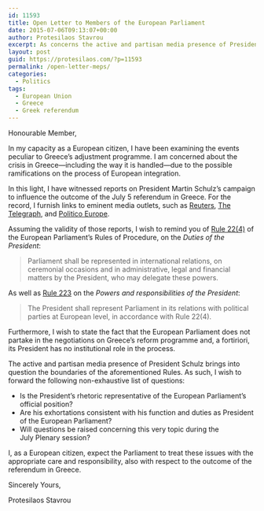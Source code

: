 ```yaml
---
id: 11593
title: Open Letter to Members of the European Parliament
date: 2015-07-06T09:13:07+00:00
author: Protesilaos Stavrou
excerpt: As concerns the active and partisan media presence of President Schulz on the subject of the July 5 referendum in Greece.
layout: post
guid: https://protesilaos.com/?p=11593
permalink: /open-letter-meps/
categories:
  - Politics
tags:
  - European Union
  - Greece
  - Greek referendum
---
```

Honourable Member,

In my capacity as a European citizen, I have been examining the events peculiar to Greece&#8217;s adjustment programme. I am concerned about the crisis in Greece—including the way it is handled—due to the possible ramifications on the process of European integration.

In this light, I have witnessed reports on President Martin Schulz&#8217;s campaign to influence the outcome of the July 5 referendum in Greece. For the record, I furnish links to eminent media outlets, such as <a href="http://www.reuters.com/article/2015/07/05/us-eurozone-greece-schulz-idUSKCN0PF06O20150705" target="_blank">Reuters</a>, <a href="http://www.telegraph.co.uk/finance/economics/11718296/EU-warns-of-Armageddon-if-Greek-voters-reject-terms.html" target="_blank">The Telegraph</a>, and <a href="http://www.politico.eu/article/schulz-greece-campaign-yes-greferendum-grexit-vote-eurozone-parliament-president/" target="_blank">Politico Europe</a>.

Assuming the validity of those reports, I wish to remind you of <a href="http://www.europarl.europa.eu/sides/getDoc.do?pubRef=-//EP//TEXT+RULES-EP+20150428+RULE-022+DOC+XML+V0//EN&language=EN&navigationBar=YES" target="_blank">Rule 22(4)</a> of the European Parliament&#8217;s Rules of Procedure, on the _Duties of the President_:

> Parliament shall be represented in international relations, on ceremonial occasions and in administrative, legal and financial matters by the President, who may delegate these powers.

As well as <a href="http://www.europarl.europa.eu/sides/getDoc.do?pubRef=-//EP//TEXT+RULES-EP+20150428+RULE-223+DOC+XML+V0//EN&language=EN&navigationBar=YES" target="_blank">Rule 223</a> on the _Powers and responsibilities of the President_:

> The President shall represent Parliament in its relations with political parties at European level, in accordance with Rule 22(4).

Furthermore, I wish to state the fact that the European Parliament does not partake in the negotiations on Greece&#8217;s reform programme and, a fortiriori, its President has no institutional role in the process.

The active and partisan media presence of President Schulz brings into question the boundaries of the aforementioned Rules. As such, I wish to forward the following non-exhaustive list of questions:

  * Is the President&#8217;s rhetoric representative of the European Parliament&#8217;s official position?
  * Are his exhortations consistent with his function and duties as President of the European Parliament?
  * Will questions be raised concerning this very topic during the July Plenary session?

I, as a European citizen, expect the Parliament to treat these issues with the appropriate care and responsibility, also with respect to the outcome of the referendum in Greece.

Sincerely Yours,

Protesilaos Stavrou